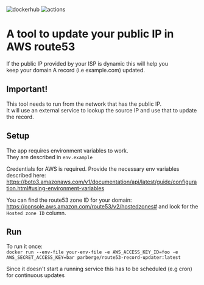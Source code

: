 ![dockerhub](https://img.shields.io/docker/pulls/parberge/route53-record-updater.svg)
![actions](https://github.com/parberge/route53-record-updater/workflows/Python%20testing/badge.svg)

# A tool to update your public IP in AWS route53
If the public IP provided by your ISP is dynamic this will help you  
keep your domain A record (i.e example.com) updated.

## Important!
This tool needs to run from the network that has the public IP.  
It will use an external service to lookup the source IP and use that to update the record.

## Setup
The app requires environment variables to work.  
They are described in `env.example`

Credentials for AWS is required.
Provide the necessary env variables described here:  
https://boto3.amazonaws.com/v1/documentation/api/latest/guide/configuration.html#using-environment-variables

You can find the route53 zone ID for your domain:
https://console.aws.amazon.com/route53/v2/hostedzones# and look for the `Hosted zone ID` column.


## Run
To run it once:  
`docker run --env-file your-env-file -e AWS_ACCESS_KEY_ID=foo -e AWS_SECRET_ACCESS_KEY=bar parberge/route53-record-updater:latest`

Since it doesn't start a running service this has to be scheduled (e.g cron) for continuous updates
